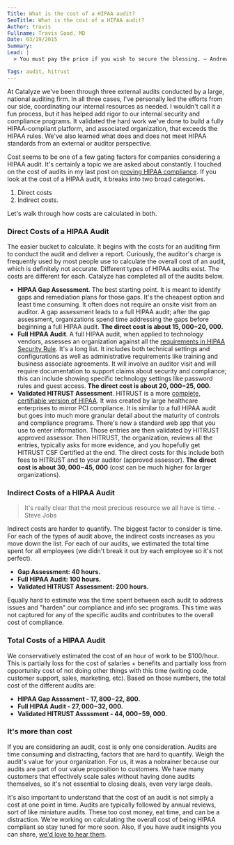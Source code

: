 ```yaml
---
Title: What is the cost of a HIPAA audit?
SeoTitle: What is the cost of a HIPAA audit?
Author: travis
Fullname: Travis Good, MD
Date: 03/19/2015
Summary: 
Lead: |
  > You must pay the price if you wish to secure the blessing. — Andrew Jackson

Tags: audit, hitrust
---
```


At Catalyze we've been through three external audits conducted by a large, national auditing firm. In all three cases, I've personally led the efforts from our side, coordinating our internal resources as needed. I wouldn't call it a fun process, but it has helped add rigor to our internal security and compliance programs. It validated the hard work we've done to build a fully HIPAA-compliant platform, and associated organization, that exceeds the HIPAA rules. We've also learned what does and does not meet HIPAA standards from an external or auditor perspective.

Cost seems to be one of a few gating factors for companies considering a HIPAA audit. It's certainly a topic we are asked about constantly. I touched on the cost of audits in my last post on [proving HIPAA compliance](https://catalyze.io/learn/proving-hipaa-compliance). If you look at the cost of a HIPAA audit, it breaks into two broad categories.

1. Direct costs
2. Indirect costs.

Let's walk through how costs are calculated in both.

### Direct Costs of a HIPAA Audit

The easier bucket to calculate. It begins with the costs for an auditing firm to conduct the audit and deliver a report. Curiously, the auditor's charge is frequently used by most people use to calculate the overall cost of an audit, which is definitely not accurate. Different types of HIPAA audits exist. The costs are different for each. Catalyze has completed all of the audits below.

* **HIPAA Gap Assessment**. The best starting point. It is meant to identify gaps and remediation plans for those gaps. It's the cheapest option and least time consuming. It often does not require an onsite visit from an auditor. A gap assessment leads to a full HIPAA audit; after the gap assessment, organizations spend time addressing the gaps before beginning a full HIPAA audit. **The direct cost is about $15, 000-$20, 000.**
* **Full HIPAA Audit**. A full HIPAA audit, when applied to technology vendors, assesses an organization against all the [requirements in HIPAA Security Rule](https://hipaa.catalyze.io). It's a long list. It includes both technical settings and configurations as well as administrative requirements like training and business associate agreements. It will involve an auditor visit and will require documentation to support claims about security and compliance; this can include showing specific technology settings like password rules and guest access. **The direct cost is about $20, 000-$25, 000.**
* **Validated HITRUST Assessment**. HITRUST is a more [complete, certifiable version of HIPAA](https://catalyze.io/blog/down-the-road-to-hitrust). It was created by large healthcare enterprises to mirror PCI compliance. It is similar to a full HIPAA audit but goes into much more granular detail about the maturity of controls and compliance programs. There's now a standard web app that you use to enter information. Those entries are then validated by HITRUST approved assessor. Then HITRUST, the organization, reviews all the entries, typically asks for more evidence, and you hopefully get HITRUST CSF Certified at the end. The direct costs for this include both fees to HITRUST and to your auditor (approved assessor). **The direct cost is about $30, 000-$45, 000** (cost can be much higher for larger organizations).

### Indirect Costs of a HIPAA Audit

> It's really clear that the most precious resource we all have is time. - Steve Jobs

Indirect costs are harder to quantify. The biggest factor to consider is time. For each of the types of audit above, the indirect costs increases as you move down the list. For each of our audits, we estimated the total time spent for all employees (we didn't break it out by each employee so it's not perfect).

* **Gap Assessment: 40 hours.**
* **Full HIPAA Audit: 100 hours.**
* **Validated HITRUST Assessment: 200 hours.**

Equally hard to estimate was the time spent between each audit to address issues and "harden" our compliance and info sec programs. This time was not captured for any of the specific audits and contributes to the overall cost of compliance.

### Total Costs of a HIPAA Audit

We conservatively estimated the cost of an hour of work to be $100/hour. This is partially loss for the cost of salaries + benefits and partially loss from opportunity cost of not doing other things with this time (writing code, customer support, sales, marketing, etc). Based on those numbers, the total cost of the different audits are:

* **HIPAA Gap Assssment - $17, 800-$22, 800.** 
* **Full HIPAA Audit - $27, 000-$32, 000.**
* **Validated HITRUST Assssment - $44, 000-$59, 000.** 

### It's more than cost

If you are considering an audit, cost is only one consideration. Audits are time consuming and distracting, factors that are hard to quantify. Weigh the audit's value for your organization. For us, it was a nobrainer because our audits are part of our value proposition to customers. We have many customers that effectively scale sales without having done audits themselves, so it's not essential to closing deals, even very large deals.

It's also important to understand that the cost of an audit is not simply a cost at one point in time. Audits are typically followed by annual reviews, sort of like miniature audits. These too cost money, eat time, and can be a distraction. We're working on calculating the overall cost of being HIPAA compliant so stay tuned for more soon. Also, if you have audit insights you can share, [we'd love to hear them](mailto:hello@catalyze.io).

